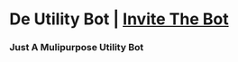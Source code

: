 # De Utility Bot | [Invite The Bot](https://discord.com/api/oauth2/authorize?client_id=1111555652612018246&permissions=8&scope=bot)
### Just A Mulipurpose Utility Bot
